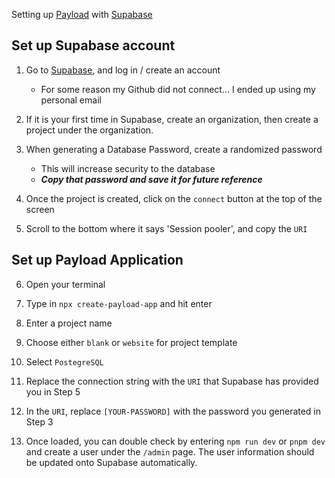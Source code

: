 Setting up [Payload](https://payloadcms.com/) with [Supabase](https://supabase.com/dashboard/sign-in?returnTo=%2Forganizations)

## Set up Supabase account

1. Go to [Supabase](https://supabase.com/dashboard/sign-in?returnTo=%2Forganizations), and log in / create an account
	- For some reason my Github did not connect... I ended up using my personal email

2. If it is your first time in Supabase, create an organization, then create a project under the organization. 

3. When generating a Database Password, create a randomized password 
	- This will increase security to the database
	- ***Copy that password and save it for future reference***

4. Once the project is created, click on the `connect` button at the top of the screen 

5. Scroll to the bottom where it says 'Session pooler', and copy the `URI`

## Set up Payload Application


6. Open your terminal

7. Type in `npx create-payload-app` and hit enter

8. Enter a project name

9. Choose either `blank` or `website` for project template

10. Select `PostegreSQL`

11. Replace the connection string with the `URI` that Supabase has provided you in Step 5

12. In the `URI`, replace `[YOUR-PASSWORD]` with the password you generated in Step 3

13. Once loaded, you can double check by entering `npm run dev` or `pnpm dev` and create a user under the `/admin` page. The user information should be updated onto Supabase automatically. 
